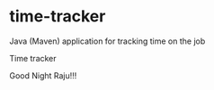 # time-tracker
Java (Maven) application for tracking time on the job

Time tracker

Good Night Raju!!!
